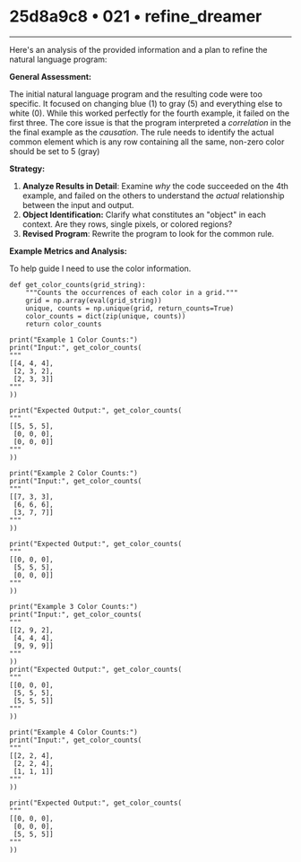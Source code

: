 # 25d8a9c8 • 021 • refine_dreamer

---
Here's an analysis of the provided information and a plan to refine the natural language program:

**General Assessment:**

The initial natural language program and the resulting code were too specific. It focused on changing blue (1) to gray (5) and everything else to white (0). While this worked perfectly for the fourth example, it failed on the first three. The core issue is that the program interpreted a *correlation* in the the final example as the *causation*. The rule needs to identify the actual common element which is any row containing all the same, non-zero color should be set to 5 (gray)

**Strategy:**

1.  **Analyze Results in Detail**: Examine *why* the code succeeded on the 4th example, and failed on the others to understand the *actual* relationship between the input and output.
2.  **Object Identification:** Clarify what constitutes an "object" in each context. Are they rows, single pixels, or colored regions?
3. **Revised Program**: Rewrite the program to look for the common rule.

**Example Metrics and Analysis:**

To help guide I need to use the color information.

```tool_code
def get_color_counts(grid_string):
    """Counts the occurrences of each color in a grid."""
    grid = np.array(eval(grid_string))
    unique, counts = np.unique(grid, return_counts=True)
    color_counts = dict(zip(unique, counts))
    return color_counts

print("Example 1 Color Counts:")
print("Input:", get_color_counts(
"""
[[4, 4, 4],
 [2, 3, 2],
 [2, 3, 3]]
"""
))

print("Expected Output:", get_color_counts(
"""
[[5, 5, 5],
 [0, 0, 0],
 [0, 0, 0]]
"""
))

print("Example 2 Color Counts:")
print("Input:", get_color_counts(
"""
[[7, 3, 3],
 [6, 6, 6],
 [3, 7, 7]]
"""
))

print("Expected Output:", get_color_counts(
"""
[[0, 0, 0],
 [5, 5, 5],
 [0, 0, 0]]
"""
))

print("Example 3 Color Counts:")
print("Input:", get_color_counts(
"""
[[2, 9, 2],
 [4, 4, 4],
 [9, 9, 9]]
"""
))
print("Expected Output:", get_color_counts(
"""
[[0, 0, 0],
 [5, 5, 5],
 [5, 5, 5]]
"""
))

print("Example 4 Color Counts:")
print("Input:", get_color_counts(
"""
[[2, 2, 4],
 [2, 2, 4],
 [1, 1, 1]]
"""
))

print("Expected Output:", get_color_counts(
"""
[[0, 0, 0],
 [0, 0, 0],
 [5, 5, 5]]
"""
))
```

